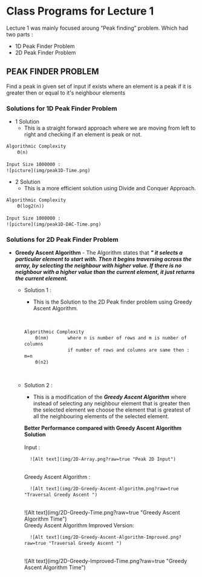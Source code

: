 # Class Programs for Lecture 1

Lecture 1 was mainly focused aroung “Peak finding” problem.
Which had two parts : 
- 1D Peak Finder Problem
- 2D Peak Finder Problem

## PEAK FINDER PROBLEM

Find a peak in given set of input if exists where an element is a peak if it is greater then or equal to it's neighbour elements


### Solutions for 1D Peak Finder Problem

- 1 Solution
  - This is a straight forward approach where we are moving from left to right and checking if an element is peak or not.
    
```text
Algorithmic Complexity  
    Θ(n)

Input Size 1000000 :
![picture](img/peak1D-Time.png)
```

- 2 Solution
  - This is a more efficient solution using Divide and Conquer Approach.

```text
Algorithmic Complexity  
    Θ(log2(n))

Input Size 1000000 :
![picture](img/peak1D-DAC-Time.png)
```

### Solutions for 2D Peak Finder Problem

-   **Greedy Ascent Algorithm** - The Algorithm states that ***" it selects a particular element to start with. Then it begins traversing across the array, by selecting the neighbour with higher value. If there is no neighbour with a higher value than the current element, it just returns the current element.***
    
    * Solution 1 :
    
        * This is the Solution to the 2D Peak finder problem using Greedy Ascent Algorithm. 
        
        &nbsp;
        ``` text        
        Algorithmic Complexity 
            Θ(nm)       where n is number of rows and m is number of columns
                        if number of rows and columns are same then : m=n
            Θ(n2)
        ```
        &nbsp;
        
    * Solution 2 :
    
        * This is a modification  of the ***Greedy Ascent Algorithm*** where instead of selecting any neighbour element that is greater then the selected element we choose the element that is greatest of all the neighbouring elements of the selected element.
        
        **Better Performance compared with Greedy Ascent Algorithm Solution**
        <br />        
        Input :
        
            ![Alt text](img/2D-Array.png?raw=true "Peak 2D Input")
        <br /> 
        Greedy Ascent Algorithm :
        
            ![Alt text](img/2D-Greedy-Ascent-Algorithm.png?raw=true "Traversal Greedy Ascent ")
        <br /> 
            ![Alt text](img/2D-Greedy-Time.png?raw=true "Greedy Ascent Algorithm Time")
        <br /> 
        Greedy Ascent Algorithm Improved Version:
        
            ![Alt text](img/2D-Greedy-Ascent-Algorithm-Improved.png?raw=true "Traversal Greedy Ascent ")
        <br /> 
            ![Alt text](img/2D-Greedy-Improved-Time.png?raw=true "Greedy Ascent Algorithm Time")
        <br /> 
